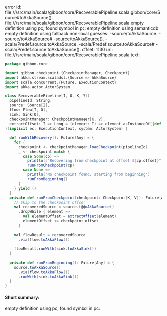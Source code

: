 error id: file://<WORKSPACE>/src/main/scala/gibbon/core/RecoverablePipeline.scala:gibbon/core/Source#toAkkaSource().
file://<WORKSPACE>/src/main/scala/gibbon/core/RecoverablePipeline.scala
empty definition using pc, found symbol in pc: 
empty definition using semanticdb
empty definition using fallback
non-local guesses:
	 -source/toAkkaSource.
	 -source/toAkkaSource#
	 -source/toAkkaSource().
	 -scala/Predef.source.toAkkaSource.
	 -scala/Predef.source.toAkkaSource#
	 -scala/Predef.source.toAkkaSource().
offset: 1130
uri: file://<WORKSPACE>/src/main/scala/gibbon/core/RecoverablePipeline.scala
text:
```scala
package gibbon.core

import gibbon.checkpoint.{CheckpointManager, Checkpoint}
import akka.stream.scaladsl.{Source => AkkaSource}
import scala.concurrent.{Future, ExecutionContext}
import akka.actor.ActorSystem

class RecoverablePipeline[I, O, K, V](
  pipelineId: String,
  source: Source[I],
  flow: Flow[I, O],
  sink: Sink[O],
  checkpointManager: CheckpointManager[K, V],
  extractOffset: I => Long = (element: I) => element.asInstanceOf[{def id: Long}].id // Default assumes element has id field
)(implicit ec: ExecutionContext, system: ActorSystem) {
  
  def runWithRecovery(): Future[Any] = {
    for {
      checkpoint <- checkpointManager.loadCheckpoint(pipelineId)
      _ <- checkpoint match {
        case Some(cp) => 
          println(s"Recovering from checkpoint at offset ${cp.offset}")
          runFromCheckpoint(cp)
        case None => 
          println("No checkpoint found, starting from beginning")
          runFromBeginning()
      }
    } yield ()
  }
  private def runFromCheckpoint(checkpoint: Checkpoint[K, V]): Future[Any] = {
    // Skip to the checkpoint offset
    val recoveredSource = source.t@@oAkkaSource()
      .dropWhile { element => 
        val elementOffset = extractOffset(element)
        elementOffset <= checkpoint.offset
      }
    
    val flowResult = recoveredSource
      .via(flow.toAkkaFlow())
    
    flowResult.runWith(sink.toAkkaSink())
  }
  
  private def runFromBeginning(): Future[Any] = {
    source.toAkkaSource()
      .via(flow.toAkkaFlow())
      .runWith(sink.toAkkaSink())
  }
}
```


#### Short summary: 

empty definition using pc, found symbol in pc: 